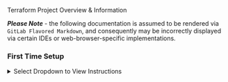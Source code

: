 [//]: # ([User-Input] | configuration/documentation/overview.md)

Terraform Project Overview & Information

***Please Note*** - the following documentation is assumed to be rendered via
`GitLab Flavored Markdown`, and consequently may be incorrectly displayed via
certain IDEs or web-browser-specific implementations.

### First Time Setup ###

<details>
<summary>Select Dropdown to View Instructions</summary>

Every step in the listed section is of drastic importance, and failure to follow
explicit instructions can and likely will result in a full system, service-specific outage.

1. Navigate into the `[Project]/configuration/documentation` folder.
2. Update `metadata.md` with the following change(s):
    1. [Front-Matter](https://docs.gitlab.com/ee/user/markdown.html#front-matter) Metadata Section
        1. ID (GitLab Repository Project-ID)
        2. Project (GitLab Repository URL)
        3. Pipeline-URL (GitLab Repository's Pipeline URL)
        4. GitHub-Source (If Applicable - Pipeline's Deployment Repository)
        5. GitHub-Default-Branch (If Applicable - Pipeline's Deployment Repository)
3. Determine appropriate variables found in `[Project]/variables.tf`:
    1. `service` - Common-Name or Deployable Alias
        1. Example) `Login` (A Front-End Login Page, SPA)
    2. `subdomain` - Front-End Target Subdomain
        1. Example) `user-login`
4. Establish global variable(s) located in `[Project]/.gitlab-ci.yml`:
    1. `REPOSITORY` - ***Repository Name***, the last folder-path found in `header.md`'s `GitHub-Source` assignment.
        1. Example) If the repository is `https://github.com/organization-name/repository-1.git`, `REPOSITORY` = `repository-1`
5. Generate the `terraform.tfvars` & `terraform.tfvars.json` Files.
   ```bash
   chmod a+x "$(git rev-parse --show-toplevel)/ci-cd/tfvars"
   eval "$(git rev-parse --show-toplevel)/ci-cd/tfvars"
   ```
6. Generate the project's documentation - `README.md`.
   ```bash
   chmod a+x "$(git rev-parse --show-toplevel)/ci-cd/inject"
   eval "$(git rev-parse --show-toplevel)/ci-cd/inject"
   ```
7. Remove any previous `.gitlab-*` files.
   ```bash
   rm -rf $(git rev-parse --show-toplevel)/ci-cd/.gitlab-*
   ```
8. [Create a Personal Access Token](https://gitlab.mycapstone.com/-/profile/personal_access_tokens)
   with API permissions, if one hasn't already been created for `terraform` related usage.
9. Update `terraform.tfvars` with an `environment` and `certificate` value.
    - It's strongly recommended to first start with `Development` environment-related configuration(s).
10. Initialize Terraform State.
    ```bash
    chmod a+x "$(git rev-parse --show-toplevel)/ci-cd/initialize-state"
    eval "$(git rev-parse --show-toplevel)/ci-cd/initialize-state"
    ```
    - Note that section 2's `metadata.md` can and should be used as reference.
    - For `Username`, this will be a GitLab user's username.
    - The prompt `Gitlab Hostname` is the server-related hostname where self-hosted GitLab instance resides.
        - `gitlab.mycapstone.com`
    - If any prompts relating to existing state are prompted, ***read them carefully***.

</details>

